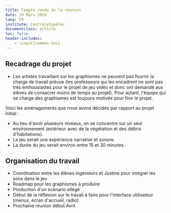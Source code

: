 ```yaml
---
title: Compte rendu de la réunion
date: 19 Mars 2019
lang: FR
institute: CentraleSupélec
documentclass: article
toc: false
header-includes:
    - \input{common.tex}
---
```


## Recadrage du projet

- Les artistes travaillant sur les graphismes ne peuvent pas fournir la charge de travail prévue (les professeurs qui les encadrent ne sont pas très enthousiastes pour le projet de jeu vidéo et donc ont demandé aux élèves de consacrer moins de temps au projet). Pour autant, l'équipe qui se charge des graphismes est toujours motivée pour finir le projet.

Voici les aménagements que nous avons décidés par rapport au projet initial :

- Au lieu d'avoir plusieurs niveaux, on se concentre sur un seul environnement (extérieur avec de la végétation et des débris d'habitations).
- Le jeu serait une expérience narrative et sonore.
- La durée du jeu serait environ entre 15 et 30 minutes.

## Organisation du travail

- Coordination entre les élèves ingénieurs et Justine pour intégrer les sons dans le jeu
- Roadmap pour les graphismes à produire
- Production d'un scénario allégé
- Début de la réflexion sur le travail à faire pour l'interface utilisateur (menus, écran d'accueil, radio)
- Prochaine réunion début Avril
